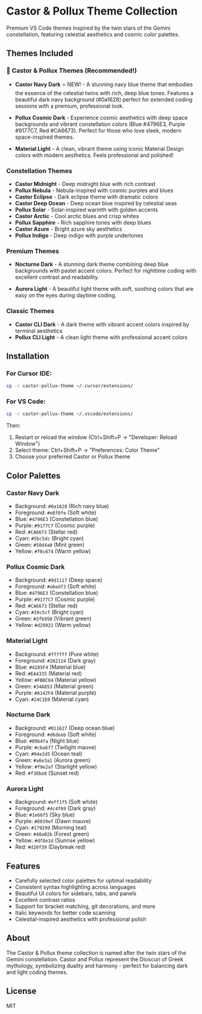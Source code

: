 # Castor & Pollux Theme Collection

Premium VS Code themes inspired by the twin stars of the Gemini constellation, featuring celestial aesthetics and cosmic color palettes.

## Themes Included

### 🌟 Castor & Pollux Themes (Recommended!)

- **Castor Navy Dark** ⭐ NEW! - A stunning navy blue theme that embodies the essence of the celestial twins with rich, deep blue tones. Features a beautiful dark navy background (#0a1628) perfect for extended coding sessions with a premium, professional look.

- **Pollux Cosmic Dark** - Experience cosmic aesthetics with deep space backgrounds and vibrant constellation colors (Blue #4796E3, Purple #9177C7, Red #CA6673). Perfect for those who love sleek, modern space-inspired themes.

- **Material Light** - A clean, vibrant theme using iconic Material Design colors with modern aesthetics. Feels professional and polished!

### Constellation Themes

- **Castor Midnight** - Deep midnight blue with rich contrast
- **Pollux Nebula** - Nebula-inspired with cosmic purples and blues
- **Castor Eclipse** - Dark eclipse theme with dramatic colors
- **Castor Deep Ocean** - Deep ocean blue inspired by celestial seas
- **Pollux Solar** - Solar-inspired warmth with golden accents
- **Castor Arctic** - Cool arctic blues and crisp whites
- **Pollux Sapphire** - Rich sapphire tones with deep blues
- **Castor Azure** - Bright azure sky aesthetics
- **Pollux Indigo** - Deep indigo with purple undertones

### Premium Themes

- **Nocturne Dark** - A stunning dark theme combining deep blue backgrounds with pastel accent colors. Perfect for nighttime coding with excellent contrast and readability.

- **Aurora Light** - A beautiful light theme with soft, soothing colors that are easy on the eyes during daytime coding.

### Classic Themes

- **Castor CLI Dark** - A dark theme with vibrant accent colors inspired by terminal aesthetics
- **Pollux CLI Light** - A clean light theme with professional accent colors

## Installation

### For Cursor IDE:
```bash
cp -r castor-pollux-theme ~/.cursor/extensions/
```

### For VS Code:
```bash
cp -r castor-pollux-theme ~/.vscode/extensions/
```

Then:
1. Restart or reload the window (Ctrl+Shift+P → "Developer: Reload Window")
2. Select theme: Ctrl+Shift+P → "Preferences: Color Theme"
3. Choose your preferred Castor or Pollux theme

## Color Palettes

### Castor Navy Dark
- Background: `#0a1628` (Rich navy blue)
- Foreground: `#e8f0fe` (Soft white)
- Blue: `#4796E3` (Constellation blue)
- Purple: `#9177C7` (Cosmic purple)
- Red: `#CA6673` (Stellar red)
- Cyan: `#5bc5dc` (Bright cyan)
- Green: `#50d4a0` (Mint green)
- Yellow: `#f0c674` (Warm yellow)

### Pollux Cosmic Dark
- Background: `#0d1117` (Deep space)
- Foreground: `#e6edf3` (Soft white)
- Blue: `#4796E3` (Constellation blue)
- Purple: `#9177C7` (Cosmic purple)
- Red: `#CA6673` (Stellar red)
- Cyan: `#39c5cf` (Bright cyan)
- Green: `#3fb950` (Vibrant green)
- Yellow: `#d29922` (Warm yellow)

### Material Light
- Background: `#ffffff` (Pure white)
- Foreground: `#202124` (Dark gray)
- Blue: `#4285F4` (Material blue)
- Red: `#EA4335` (Material red)
- Yellow: `#FBBC04` (Material yellow)
- Green: `#34A853` (Material green)
- Purple: `#A142F4` (Material purple)
- Cyan: `#24C1E0` (Material cyan)

### Nocturne Dark
- Background: `#011627` (Deep ocean blue)
- Foreground: `#d6deeb` (Soft white)
- Blue: `#89b4fa` (Night blue)
- Purple: `#cba6f7` (Twilight mauve)
- Cyan: `#94e2d5` (Ocean teal)
- Green: `#a6e3a1` (Aurora green)
- Yellow: `#f9e2af` (Starlight yellow)
- Red: `#f38ba8` (Sunset red)

### Aurora Light
- Background: `#eff1f5` (Soft white)
- Foreground: `#4c4f69` (Dark gray)
- Blue: `#1e66f5` (Sky blue)
- Purple: `#8839ef` (Dawn mauve)
- Cyan: `#179299` (Morning teal)
- Green: `#40a02b` (Forest green)
- Yellow: `#df8e1d` (Sunrise yellow)
- Red: `#d20f39` (Daybreak red)

## Features

- Carefully selected color palettes for optimal readability
- Consistent syntax highlighting across languages
- Beautiful UI colors for sidebars, tabs, and panels
- Excellent contrast ratios
- Support for bracket matching, git decorations, and more
- Italic keywords for better code scanning
- Celestial-inspired aesthetics with professional polish

## About

The Castor & Pollux theme collection is named after the twin stars of the Gemini constellation. Castor and Pollux represent the Dioscuri of Greek mythology, symbolizing duality and harmony - perfect for balancing dark and light coding themes.

## License

MIT
